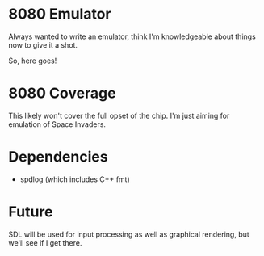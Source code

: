 # 8080 Emulator

Always wanted to write an emulator, think I'm knowledgeable about things now to give it a shot.

So, here goes!

# 8080 Coverage

This likely won't cover the full opset of the chip. I'm just aiming for emulation of Space Invaders.

# Dependencies

* spdlog (which includes C++ fmt)

# Future

SDL will be used for input processing as well as graphical rendering, but we'll see if I get there.
